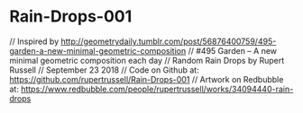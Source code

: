# Rain-Drops-001

// Inspired by http://geometrydaily.tumblr.com/post/56876400759/495-garden-a-new-minimal-geometric-composition
// #495 Garden – A new minimal geometric composition each day
// Random Rain Drops by Rupert Russell
// September 23 2018
// Code on Github at: https://github.com/rupertrussell/Rain-Drops-001
// Artwork on Redbubble at: https://www.redbubble.com/people/rupertrussell/works/34094440-rain-drops
